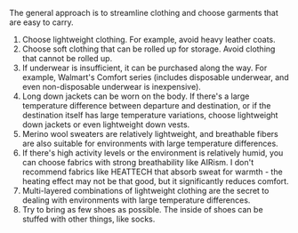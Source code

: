 The general approach is to streamline clothing and choose garments that are easy to carry.

1. Choose lightweight clothing. For example, avoid heavy leather coats.
2. Choose soft clothing that can be rolled up for storage. Avoid clothing that cannot be rolled up.
3. If underwear is insufficient, it can be purchased along the way. For example, Walmart's Comfort series (includes disposable underwear, and even non-disposable underwear is inexpensive).
4. Long down jackets can be worn on the body. If there's a large temperature difference between departure and destination, or if the destination itself has large temperature variations, choose lightweight down jackets or even lightweight down vests.
5. Merino wool sweaters are relatively lightweight, and breathable fibers are also suitable for environments with large temperature differences.
6. If there's high activity levels or the environment is relatively humid, you can choose fabrics with strong breathability like AIRism. I don't recommend fabrics like HEATTECH that absorb sweat for warmth - the heating effect may not be that good, but it significantly reduces comfort.
7. Multi-layered combinations of lightweight clothing are the secret to dealing with environments with large temperature differences.
7. Try to bring as few shoes as possible. The inside of shoes can be stuffed with other things, like socks.
